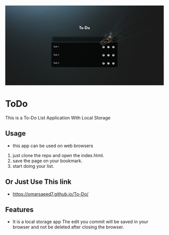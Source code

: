 ![Image](image.png)
# ToDo
This is a To-Do List Application With Local Storage
## Usage
- this app can be used on web browsers 
1. just clone the repo and open the index.html.
2. save the page on your bookmark.
3. start doing your list.
## Or Just Use This link
- https://omarsaeed7.github.io/To-Do/
## Features
- It is a local storage app
The edit you commit will be saved in your browser and not be deleted after closing the browser.
